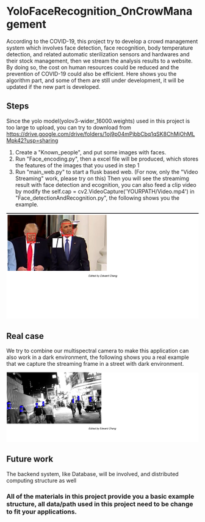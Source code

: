 # YoloFaceRecognition_OnCrowManagement

According to the COVID-19, this project try to develop a crowd management system which involves face detection, face recognition, body temperature detection, and related automatic sterilization sensors and hardwares and their stock management, then we stream the analysis results to a website. By doing so, the cost on human resources could be reduced and the prevention of COVID-19 could also be efficient. Here shows you the algorithm part, and some of them are still under development, it will be updated if the new part is developed.

## Steps

Since the yolo model(yolov3-wider_16000.weights) used in this project is too large to upload, you can try to download from https://drive.google.com/drive/folders/1oj9p04mPjbbCbq1qSK8ChMjOhMLMpk42?usp=sharing

1. Create a "Known_people", and put some images with faces.
2. Run "Face_encoding.py", then a excel file will be produced, which stores the features of the images that you used in step 1
3. Run "main_web.py" to start a flusk based web. (For now, only the "Video Streaming" work, please try on this) Then you will see the streamimg result with face detection and ecognition, you can also feed a clip video by modify the self.cap = cv2.VideoCapture('YOURPATH/Video.mp4') in "Face_detectionAndRecognition.py", the following shows you the example.

![image](https://github.com/edwardchang0112/YoloFaceRecognition_OnCrowManagement/blob/master/Demo01.png)

## Real case

We try to combine our multispectral camera to make this application can also work in a dark environment, the following shows you a real example that we capture the streaming frame in a street with dark environment.

![image](https://github.com/edwardchang0112/YoloFaceRecognition_OnCrowManagement/blob/master/Demo02.png)

## Future work

The backend system, like Database, will be involved, and distributed computing structure as well

### All of the materials in this project provide you a basic example structure, all data/path used in this project need to be change to fit your applications.
